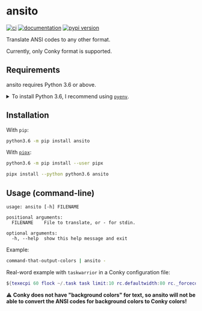 # ansito

[![ci](https://github.com/pawamoy/ansito/workflows/ci/badge.svg)](https://github.com/pawamoy/ansito/actions?query=workflow%3Aci)
[![documentation](https://img.shields.io/badge/docs-mkdocs%20material-blue.svg?style=flat)](https://pawamoy.github.io/ansito/)
[![pypi version](https://img.shields.io/pypi/v/ansito.svg)](https://pypi.org/project/ansito/)

Translate ANSI codes to any other format.

Currently, only Conky format is supported.

## Requirements

ansito requires Python 3.6 or above.

<details>
<summary>To install Python 3.6, I recommend using <a href="https://github.com/pyenv/pyenv"><code>pyenv</code></a>.</summary>

```bash
# install pyenv
git clone https://github.com/pyenv/pyenv ~/.pyenv

# setup pyenv (you should also put these three lines in .bashrc or similar)
export PATH="${HOME}/.pyenv/bin:${PATH}"
export PYENV_ROOT="${HOME}/.pyenv"
eval "$(pyenv init -)"

# install Python 3.6
pyenv install 3.6.12

# make it available globally
pyenv global system 3.6.12
```
</details>

## Installation

With `pip`:
```bash
python3.6 -m pip install ansito
```

With [`pipx`](https://github.com/pipxproject/pipx):
```bash
python3.6 -m pip install --user pipx

pipx install --python python3.6 ansito
```

## Usage (command-line)

```
usage: ansito [-h] FILENAME

positional arguments:
  FILENAME    File to translate, or - for stdin.

optional arguments:
  -h, --help  show this help message and exit

```

Example:

```bash
command-that-output-colors | ansito -
```

Real-word example with `taskwarrior` in a Conky configuration file:

```lua
${texecpi 60 flock ~/.task task limit:10 rc.defaultwidth:80 rc._forcecolor:on rc.verbose:affected,blank list | ansito - | sed -r 's/([^ ])#/\1\\#/g'
```

:warning: **Conky does not have "background colors" for text,
so ansito will not be able to convert the ANSI codes for background colors
to Conky colors!**

